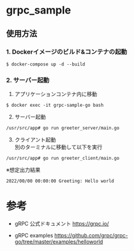 # grpc_sample

## 使用方法

### 1. Dockerイメージのビルド&コンテナの起動

```
$ docker-compose up -d --build
```

### 2. サーバー起動

1. アプリケーションコンテナ内に移動

```
$ docker exec -it grpc-sample-go bash
```

2. サーバー起動

```
/usr/src/app# go run greeter_server/main.go
```


3. クライアント起動   
別のターミナルに移動して以下を実行

```
/usr/src/app# go run greeter_client/main.go
```

※想定出力結果

```
2022/00/00 00:00:00 Greeting: Hello world
```


# 参考
- gRPC 公式ドキュメント
https://grpc.io/

- gRPC examples
https://github.com/grpc/grpc-go/tree/master/examples/helloworld